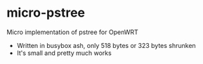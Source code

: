 # micro-pstree
Micro implementation of pstree for OpenWRT

- Written in busybox ash, only 518 bytes or 323 bytes shrunken
- It's small and pretty much works

